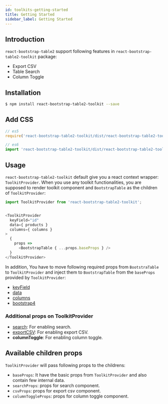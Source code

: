 ```yaml
---
id: toolkits-getting-started
title: Getting Started
sidebar_label: Getting Started
---
```


## Introduction

`react-bootstrap-table2` support following features in `react-bootstrap-table2-toolkit` package:

* Export CSV
* Table Search
* Column Toggle


## Installation

```sh
$ npm install react-bootstrap-table2-toolkit --save
```

## Add CSS

```js
// es5 
require('react-bootstrap-table2-toolkit/dist/react-bootstrap-table2-toolkit.min.css');

// es6
import 'react-bootstrap-table2-toolkit/dist/react-bootstrap-table2-toolkit.min.css';
```

## Usage

`react-bootstrap-table2-toolkit` default give you a react context wrapper: `ToolkitProvider`. When you use any toolkit functionalities, you are supposed to render toolkit component and `BootstrapTable` as the children of `ToolkitProvider`:

```js
import ToolkitProvider from 'react-bootstrap-table2-toolkit';


<ToolkitProvider
  keyField="id"
  data={ products }
  columns={ columns }
>
  {
    props =>
      <BootstrapTable { ...props.baseProps } />
  }
</ToolkitProvider>
```

In addition, You have to move following required props from `BootstraTable` to `ToolkitProvider` and inject them to `BootstrapTable` from the `baseProps` provided by `ToolkitProvider`:

* [keyField](./table-props.html#keyfield-required-string)
* [data](./table-props.html#data-required-array)
* [columns](./table-props.html#columns-required-object)
* [bootstrap4](./table-props.html#bootstrap4-bool)

### Additional props on ToolkitProvider

* [search](./search-props.html): For enabling search.
* [exportCSV](./export-csv-props.html): For enabling export CSV.
* **columnToggle**: For enabling column toggle.

## Available children props

`ToolkitProvider` will pass following props to the childrens:

* `baseProps`: It have the basic props from `ToolkitProvider` and also contain few internal data.
* `searchProps`: props for search component.
* `csvProps`: props for export csv component.
* `columnToggleProps`: props for column toggle component.
